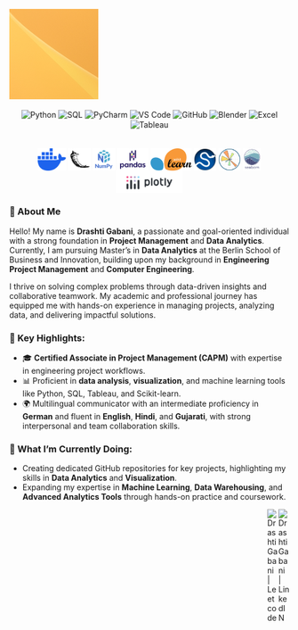 ![image.png](assets/image.png)

<div align="center">
  <img align="center" alt="Python" height="50px" src="https://upload.wikimedia.org/wikipedia/commons/c/c3/Python-logo-notext.svg" />
  <img align="center" alt="SQL" height="50px" src="https://upload.wikimedia.org/wikipedia/commons/d/d7/Sql_data_base_with_logo.svg"/>
  <img align="center" alt="PyCharm" height="50px" src="https://upload.wikimedia.org/wikipedia/commons/1/1d/PyCharm_Icon.svg"/>
  <img align="center" alt="VS Code" height="50px" src="https://upload.wikimedia.org/wikipedia/commons/9/9a/Visual_Studio_Code_1.35_icon.svg"/>
  <img align="center" alt="GitHub" height="50px" src="https://upload.wikimedia.org/wikipedia/commons/9/91/Octicons-mark-github.svg" />
  <img align="center" alt="Blender" height="50px" src="https://upload.wikimedia.org/wikipedia/commons/0/0c/Blender_logo_no_text.svg" />
  <img align="center" alt="Excel" height="50px" src="https://upload.wikimedia.org/wikipedia/commons/3/34/Microsoft_Office_Excel_%282019–present%29.svg"/>
  <img align="center" alt="Tableau" height="50px" src="https://www.svgrepo.com/download/354428/tableau-icon.svg" />
</div>

</br>
</br>

<div align="center">
  <img align="center" alt="Docker" height="40px" src="/assets/Docker.svg"/>
  <img align="center" alt="Flask" height="40px" src="/assets/Flask.svg"/>
  <img align="center" alt="NumPy" height="40px" src="/assets/NumPy_name.svg"/>
  <img align="center" alt="Pandas" height="40px" src="/assets/Pandas_name.svg"/>
  <img align="center" alt="Scikit-learn" height="40px" src="/assets/scikit-learn.svg"/>
  <img align="center" alt="SciPy" height="40px" src="/assets/SciPy.svg"/>
  <img align="center" alt="matplotlin" height="40px" src="/assets/matplotlib.svg"/>
  <img align="center" alt="Seaborn" height="40px" src="/assets/Seaborn_name.svg"/>
  <img align="center" alt="Plotly" height="40px" src="/assets/Plotly_name.png"/>
</div>

### 👋 About Me

Hello! My name is **Drashti Gabani**, a passionate and goal-oriented individual with a strong foundation in **Project Management** and **Data Analytics**. Currently, I am pursuing Master’s in **Data Analytics** at the Berlin School of Business and Innovation, building upon my background in **Engineering Project Management** and **Computer Engineering**.

I thrive on solving complex problems through data-driven insights and collaborative teamwork. My academic and professional journey has equipped me with hands-on experience in managing projects, analyzing data, and delivering impactful solutions.

### 🌟 Key Highlights:

* 🎓 **Certified Associate in Project Management (CAPM)** with expertise in engineering project workflows.
* 📊 Proficient in **data analysis**, **visualization**, and machine learning tools like Python, SQL, Tableau, and Scikit-learn.
* 🌍 Multilingual communicator with an intermediate proficiency in **German** and fluent in **English**, **Hindi**, and **Gujarati**, with strong interpersonal and team collaboration skills.


### 🌱 What I’m Currently Doing:

* Creating dedicated GitHub repositories for key projects, highlighting my skills in **Data Analytics** and **Visualization**.
* Expanding my expertise in **Machine Learning**, **Data Warehousing**, and **Advanced Analytics Tools** through hands-on practice and coursework.

<a href="https://www.linkedin.com/in/dg10297/">
<img align="right" alt="Drashti Gabani | LinkedIN" width="20px" src="https://upload.wikimedia.org/wikipedia/commons/8/81/LinkedIn_icon.svg" />
</a>
<a href="https://leetcode.com/u/__my_username___">
<img align="right" alt="Drashti Gabani | Leetcode" width="20px" src="https://upload.wikimedia.org/wikipedia/commons/1/19/LeetCode_logo_black.png" />
</a>
